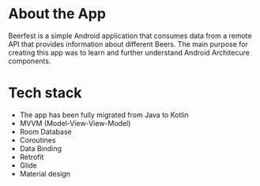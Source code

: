 
# About the App

Beerfest is a simple Android application that consumes data from a remote API that provides information about different Beers.
The main purpose for creating this app was to learn and further understand Android Architecure components.

# Tech stack
- The app has been fully migrated from Java to Kotlin
- MVVM (Model-View-View-Model)
- Room Database  
- Coroutines  
- Data Binding
- Retrofit
- Glide
- Material design
